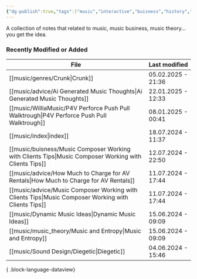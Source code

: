 ```yaml
---
{"dg-publish":true,"tags":["music","interactive","buisness","history","music_theory","sound_design"],"permalink":"/music/index/","dgPassFrontmatter":true}
---
```


A collection of notes that related to music, music business, music theory... you get the idea. 
### Recently Modified or Added
| File                                                                                                     | Last modified      |
| -------------------------------------------------------------------------------------------------------- | ------------------ |
| [[music/genres/Crunk\|Crunk]]                                                                         | 05.02.2025 - 21:36 |
| [[music/advice/Ai Generated Music Thoughts\|Ai Generated Music Thoughts]]                             | 22.01.2025 - 12:33 |
| [[music/WilliaMusic/P4V Perforce Push Pull Walktrough\|P4V Perforce Push Pull Walktrough]]            | 08.01.2025 - 00:41 |
| [[music/index\|index]]                                                                                | 18.07.2024 - 11:37 |
| [[music/buisness/Music Composer Working with Clients Tips\|Music Composer Working with Clients Tips]] | 12.07.2024 - 22:50 |
| [[music/advice/How Much to Charge for AV Rentals\|How Much to Charge for AV Rentals]]                 | 11.07.2024 - 17:44 |
| [[music/advice/Music Composer Working with Clients Tips\|Music Composer Working with Clients Tips]]   | 11.07.2024 - 17:44 |
| [[music/Dynamic Music Ideas\|Dynamic Music Ideas]]                                                    | 15.06.2024 - 09:09 |
| [[music/music_theory/Music and Entropy\|Music and Entropy]]                                           | 15.06.2024 - 09:09 |
| [[music/Sound Design/Diegetic\|Diegetic]]                                                             | 04.06.2024 - 15:46 |

{ .block-language-dataview}